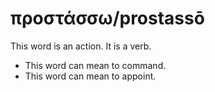 # προστάσσω/prostassō
This word is an action. It is a verb.
* This word can mean to command.
* This word can mean to appoint.
